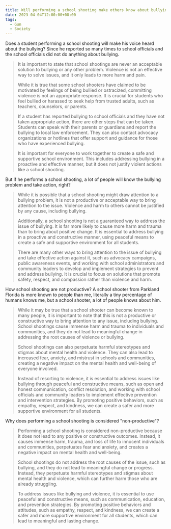 ```yaml
---
title: Will performing a school shooting make others know about bullying?
date: 2023-04-04T12:00:00+08:00
tags:
  - Gun
  - Society
---
```

Does a student performing a school shooting will make his voice heard about the bullying? Since he reported so many times to school officials and the school officials did not do anything about bullying.

> It is important to state that school shootings are never an acceptable solution to bullying or any other problem. Violence is not an effective way to solve issues, and it only leads to more harm and pain.
> 
> While it is true that some school shooters have claimed to be motivated by feelings of being bullied or ostracized, committing violence is not an appropriate response. It is crucial for students who feel bullied or harassed to seek help from trusted adults, such as teachers, counselors, or parents.
> 
> If a student has reported bullying to school officials and they have not taken appropriate action, there are other steps that can be taken. Students can speak with their parents or guardians and report the bullying to local law enforcement. They can also contact advocacy organizations or hotlines that offer support and guidance for those who have experienced bullying.
> 
> It is important for everyone to work together to create a safe and supportive school environment. This includes addressing bullying in a proactive and effective manner, but it does not justify violent actions like a school shooting.

But if he performs a school shooting, a lot of people will know the bullying problem and take action, right?

> While it is possible that a school shooting might draw attention to a bullying problem, it is not a productive or acceptable way to bring attention to the issue. Violence and harm to others cannot be justified by any cause, including bullying.
> 
> Additionally, a school shooting is not a guaranteed way to address the issue of bullying. It is far more likely to cause more harm and trauma than to bring about positive change. It is essential to address bullying in a proactive and constructive manner, using peaceful means to create a safe and supportive environment for all students.
> 
> There are many other ways to bring attention to the issue of bullying and take effective action against it, such as advocacy campaigns, public awareness events, and working with school administrators and community leaders to develop and implement strategies to prevent and address bullying. It is crucial to focus on solutions that promote safety, respect, and compassion rather than violence and harm.

How school shooting are not productive? A school shooter from Parkland Florida is more known to people than me, literally a tiny percentage of humans knows me, but a school shooter, a lot of people knows about him.

> While it may be true that a school shooter can become known to many people, it is important to note that this is not a productive or constructive way to bring attention to any issue, including bullying. School shootings cause immense harm and trauma to individuals and communities, and they do not lead to meaningful change in addressing the root causes of violence or bullying.
> 
> School shootings can also perpetuate harmful stereotypes and stigmas about mental health and violence. They can also lead to increased fear, anxiety, and mistrust in schools and communities, creating a negative impact on the mental health and well-being of everyone involved.
> 
> Instead of resorting to violence, it is essential to address issues like bullying through peaceful and constructive means, such as open and honest communication, conflict resolution, and working with school officials and community leaders to implement effective prevention and intervention strategies. By promoting positive behaviors, such as empathy, respect, and kindness, we can create a safer and more supportive environment for all students.

Why does performing a school shooting is considered "non-productive"?

> Performing a school shooting is considered non-productive because it does not lead to any positive or constructive outcomes. Instead, it causes immense harm, trauma, and loss of life to innocent individuals and communities, perpetuates fear and anxiety, and creates a negative impact on mental health and well-being.
> 
> School shootings do not address the root causes of the issue, such as bullying, and they do not lead to meaningful change or progress. Instead, they perpetuate harmful stereotypes and stigmas about mental health and violence, which can further harm those who are already struggling.
> 
> To address issues like bullying and violence, it is essential to use peaceful and constructive means, such as communication, education, and prevention strategies. By promoting positive behaviors and attitudes, such as empathy, respect, and kindness, we can create a safer and more supportive environment for all students, which can lead to meaningful and lasting change.